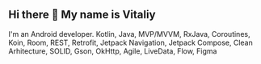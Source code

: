 ## Hi there 👋 My name is Vitaliy
I'm an Android developer.
Kotlin, Java, MVP/MVVM, RxJava, Coroutines, Koin, Room, REST, Retrofit, Jetpack Navigation, Jetpack Compose, Clean Arhitecture, SOLID, Gson, OkHttp, Agile, LiveData, Flow, Figma


<!--
**Logomann/Logomann** is a ✨ _special_ ✨ repository because its `README.md` (this file) appears on your GitHub profile.

Here are some ideas to get you started:

- 🔭 I’m currently working on ...
- 🌱 I’m currently learning ...
- 👯 I’m looking to collaborate on ...
- 🤔 I’m looking for help with ...
- 💬 Ask me about ...
- 📫 How to reach me: ...
- 😄 Pronouns: ...
- ⚡ Fun fact: ...
-->

